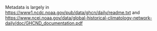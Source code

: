 Metadata is largely in https://www1.ncdc.noaa.gov/pub/data/ghcn/daily/readme.txt
and https://www.ncei.noaa.gov/data/global-historical-climatology-network-daily/doc/GHCND_documentation.pdf

